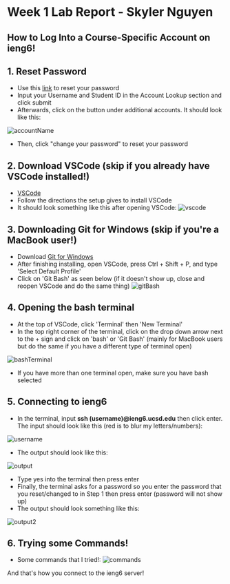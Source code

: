 # **Week 1 Lab Report - Skyler Nguyen**
 ## How to Log Into a Course-Specific Account on ieng6!

   ## 1. Reset Password
   * Use this [link](https://sdacs.ucsd.edu/~icc/index.php) to reset your password
   * Input your Username and Student ID in the Account Lookup section and click submit
   * Afterwards, click on the button under additional accounts. It should look like this:
      
   ![accountName](https://user-images.githubusercontent.com/122576334/212242991-d354665c-0b86-40bc-8dd2-2abcfe002fc3.png)
   * Then, click "change your password" to reset your password

   ## 2. Download VSCode (skip if you already have VSCode installed!) 

   * [VSCode](https://code.visualstudio.com/download)
   * Follow the directions the setup gives to install VSCode
   * It should look something like this after opening VSCode:
   ![vscode](https://user-images.githubusercontent.com/122576334/212242961-5e9e3bc5-ee08-4d62-87ac-6d8b608d7308.png)
      
  ## 3. Downloading Git for Windows (skip if you're a MacBook user!)

   * Download [Git for Windows](https://gitforwindows.org/)
   * After finishing installing, open VSCode, press Ctrl + Shift + P, and type 'Select Default Profile'
   * Click on 'Git Bash' as seen below (if it doesn't show up, close and reopen VSCode and do the same thing)
   ![gitBash](https://user-images.githubusercontent.com/122576334/212242927-f71c2348-7b87-4b6e-9b9c-f310260f27a9.png)
      
  ## 4. Opening the bash terminal

   * At the top of VSCode, click 'Terminal' then 'New Terminal'
   * In the top right corner of the terminal, click on the drop down arrow next to the + sign and click on 'bash' or 'Git Bash' (mainly for MacBook users but do the same if you have a different type of terminal open)
      
   ![bashTerminal](https://user-images.githubusercontent.com/122576334/212242843-55c04320-37f0-493a-9358-b0880e81e039.png)
   * If you have more than one terminal open, make sure you have bash selected

  ## 5. Connecting to ieng6

   * In the terminal, input **ssh (username)@ieng6.ucsd.edu** then click enter. The input should look like this (red is to blur my letters/numbers):
      
   ![username](https://user-images.githubusercontent.com/122576334/212242788-5f33f475-d931-49ed-90ae-a138d67769cf.png)
   * The output should look like this:
      
   ![output](https://user-images.githubusercontent.com/122576334/212242750-687eeb6f-acdf-4bc8-b655-b2df8f99cdf1.png)
   * Type yes into the terminal then press enter
   * Finally, the terminal asks for a password so you enter the password that you reset/changed to in Step 1 then press enter (password will not show up)
   * The output should look something like this:
      
   ![output2](https://user-images.githubusercontent.com/122576334/212242627-ff9023ee-73a2-461e-a733-19b6788d6182.png)
      
  ## 6. Trying some Commands!

   * Some commands that I tried!:
   ![commands](https://user-images.githubusercontent.com/122576334/212242566-72f801a3-7184-4bf6-ab74-11702a9bf395.png)

    
      
  And that's how you connect to the ieng6 server!    

